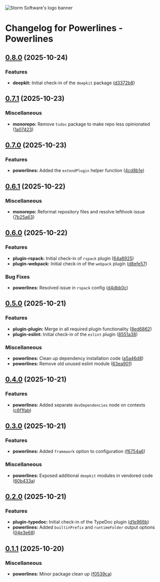 ![Storm Software's logo banner](https://public.storm-cdn.com/brand-banner.png)

# Changelog for Powerlines - Powerlines

## [0.8.0](https://github.com/storm-software/powerlines/releases/tag/powerlines%400.8.0) (2025-10-24)

### Features

- **deepkit:** Initial check-in of the `deepkit` package
  ([d3372b8](https://github.com/storm-software/powerlines/commit/d3372b8))

## [0.7.1](https://github.com/storm-software/powerlines/releases/tag/powerlines%400.7.1) (2025-10-23)

### Miscellaneous

- **monorepo:** Remove `tsdoc` package to make repo less opinionated
  ([1a07423](https://github.com/storm-software/powerlines/commit/1a07423))

## [0.7.0](https://github.com/storm-software/powerlines/releases/tag/powerlines%400.7.0) (2025-10-23)

### Features

- **powerlines:** Added the `extendPlugin` helper function
  ([4cd8b1e](https://github.com/storm-software/powerlines/commit/4cd8b1e))

## [0.6.1](https://github.com/storm-software/powerlines/releases/tag/powerlines%400.6.1) (2025-10-22)

### Miscellaneous

- **monorepo:** Reformat repository files and resolve lefthook issue
  ([7b25a63](https://github.com/storm-software/powerlines/commit/7b25a63))

## [0.6.0](https://github.com/storm-software/powerlines/releases/tag/powerlines%400.6.0) (2025-10-22)

### Features

- **plugin-rspack:** Initial check-in of `rspack` plugin
  ([64a8925](https://github.com/storm-software/powerlines/commit/64a8925))
- **plugin-webpack:** Initial check-in of the `webpack` plugin
  ([d8efe57](https://github.com/storm-software/powerlines/commit/d8efe57))

### Bug Fixes

- **powerlines:** Resolved issue in `rspack` config
  ([d4dbb0c](https://github.com/storm-software/powerlines/commit/d4dbb0c))

## [0.5.0](https://github.com/storm-software/powerlines/releases/tag/powerlines%400.5.0) (2025-10-21)

### Features

- **plugin-plugin:** Merge in all required plugin functionality
  ([8ed6862](https://github.com/storm-software/powerlines/commit/8ed6862))
- **plugin-eslint:** Initial check-in of the `eslint` plugin
  ([8551a38](https://github.com/storm-software/powerlines/commit/8551a38))

### Miscellaneous

- **powerlines:** Clean up dependency installation code
  ([a5a46d8](https://github.com/storm-software/powerlines/commit/a5a46d8))
- **powerlines:** Remove old unused eslint module
  ([63ea901](https://github.com/storm-software/powerlines/commit/63ea901))

## [0.4.0](https://github.com/storm-software/powerlines/releases/tag/powerlines%400.4.0) (2025-10-21)

### Features

- **powerlines:** Added separate `devDependencies` node on contexts
  ([c6f1fab](https://github.com/storm-software/powerlines/commit/c6f1fab))

## [0.3.0](https://github.com/storm-software/powerlines/releases/tag/powerlines%400.3.0) (2025-10-21)

### Features

- **powerlines:** Added `framework` option to configuration
  ([f6754a6](https://github.com/storm-software/powerlines/commit/f6754a6))

### Miscellaneous

- **powerlines:** Exposed additional `deepkit` modules in vendored code
  ([60b433a](https://github.com/storm-software/powerlines/commit/60b433a))

## [0.2.0](https://github.com/storm-software/powerlines/releases/tag/powerlines%400.2.0) (2025-10-21)

### Features

- **plugin-typedoc:** Initial check-in of the TypeDoc plugin
  ([d1e966b](https://github.com/storm-software/powerlines/commit/d1e966b))
- **powerlines:** Added `builtinPrefix` and `runtimeFolder` output options
  ([04e3e68](https://github.com/storm-software/powerlines/commit/04e3e68))

## [0.1.1](https://github.com/storm-software/powerlines/releases/tag/powerlines%400.1.1) (2025-10-20)

### Miscellaneous

- **powerlines:** Minor package clean up
  ([f0539ca](https://github.com/storm-software/powerlines/commit/f0539ca))
